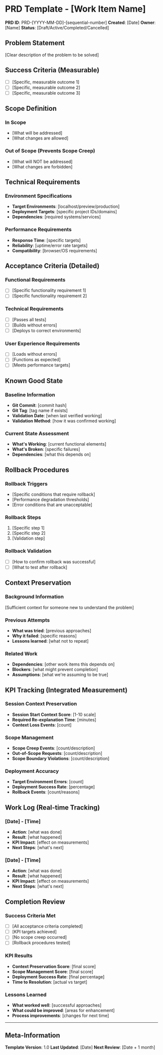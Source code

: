 # PRD Template - [Work Item Name]

**PRD ID**: PRD-[YYYY-MM-DD]-[sequential-number]
**Created**: [Date]
**Owner**: [Name]
**Status**: [Draft/Active/Completed/Cancelled]

## **Problem Statement**
[Clear description of the problem to be solved]

## **Success Criteria** (Measurable)
- [ ] [Specific, measurable outcome 1]
- [ ] [Specific, measurable outcome 2]
- [ ] [Specific, measurable outcome 3]

## **Scope Definition**
### **In Scope**
- [What will be addressed]
- [What changes are allowed]

### **Out of Scope** (Prevents Scope Creep)
- [What will NOT be addressed]
- [What changes are forbidden]

## **Technical Requirements**
### **Environment Specifications**
- **Target Environments**: [localhost/preview/production]
- **Deployment Targets**: [specific project IDs/domains]
- **Dependencies**: [required systems/services]

### **Performance Requirements**
- **Response Time**: [specific targets]
- **Reliability**: [uptime/error rate targets]
- **Compatibility**: [browser/OS requirements]

## **Acceptance Criteria** (Detailed)
### **Functional Requirements**
- [ ] [Specific functionality requirement 1]
- [ ] [Specific functionality requirement 2]

### **Technical Requirements**
- [ ] [Passes all tests]
- [ ] [Builds without errors]
- [ ] [Deploys to correct environments]

### **User Experience Requirements**
- [ ] [Loads without errors]
- [ ] [Functions as expected]
- [ ] [Meets performance targets]

## **Known Good State**
### **Baseline Information**
- **Git Commit**: [commit hash]
- **Git Tag**: [tag name if exists]
- **Validation Date**: [when last verified working]
- **Validation Method**: [how it was confirmed working]

### **Current State Assessment**
- **What's Working**: [current functional elements]
- **What's Broken**: [specific failures]
- **Dependencies**: [what this depends on]

## **Rollback Procedures**
### **Rollback Triggers**
- [Specific conditions that require rollback]
- [Performance degradation thresholds]
- [Error conditions that are unacceptable]

### **Rollback Steps**
1. [Specific step 1]
2. [Specific step 2]
3. [Validation step]

### **Rollback Validation**
- [ ] [How to confirm rollback was successful]
- [ ] [What to test after rollback]

## **Context Preservation**
### **Background Information**
[Sufficient context for someone new to understand the problem]

### **Previous Attempts**
- **What was tried**: [previous approaches]
- **Why it failed**: [specific reasons]
- **Lessons learned**: [what not to repeat]

### **Related Work**
- **Dependencies**: [other work items this depends on]
- **Blockers**: [what might prevent completion]
- **Assumptions**: [what we're assuming to be true]

## **KPI Tracking** (Integrated Measurement)
### **Session Context Preservation**
- **Session Start Context Score**: [1-10 scale]
- **Required Re-explanation Time**: [minutes]
- **Context Loss Events**: [count]

### **Scope Management**
- **Scope Creep Events**: [count/description]
- **Out-of-Scope Requests**: [count/description]
- **Scope Boundary Violations**: [count/description]

### **Deployment Accuracy**
- **Target Environment Errors**: [count]
- **Deployment Success Rate**: [percentage]
- **Rollback Events**: [count/reasons]

## **Work Log** (Real-time Tracking)
### **[Date] - [Time]**
- **Action**: [what was done]
- **Result**: [what happened]
- **KPI Impact**: [effect on measurements]
- **Next Steps**: [what's next]

### **[Date] - [Time]**
- **Action**: [what was done]
- **Result**: [what happened]
- **KPI Impact**: [effect on measurements]
- **Next Steps**: [what's next]

## **Completion Review**
### **Success Criteria Met**
- [ ] [All acceptance criteria completed]
- [ ] [KPI targets achieved]
- [ ] [No scope creep occurred]
- [ ] [Rollback procedures tested]

### **KPI Results**
- **Context Preservation Score**: [final score]
- **Scope Management Score**: [final score]
- **Deployment Success Rate**: [final percentage]
- **Time to Resolution**: [actual vs target]

### **Lessons Learned**
- **What worked well**: [successful approaches]
- **What could be improved**: [areas for enhancement]
- **Process improvements**: [changes for next time]

---

## **Meta-Information**
**Template Version**: 1.0
**Last Updated**: [Date]
**Next Review**: [Date + 1 month]
